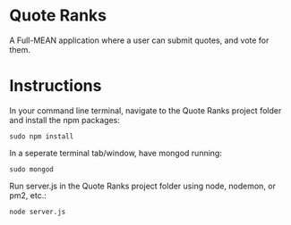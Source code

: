 # Quote Ranks
A Full-MEAN application where a user can submit quotes, and vote for them.

# Instructions

In your command line terminal, navigate to the Quote Ranks project folder and install the npm packages:

`sudo npm install`

In a seperate terminal tab/window, have mongod running:

`sudo mongod`

Run server.js in the Quote Ranks project folder using node, nodemon, or pm2, etc.:

`node server.js`
